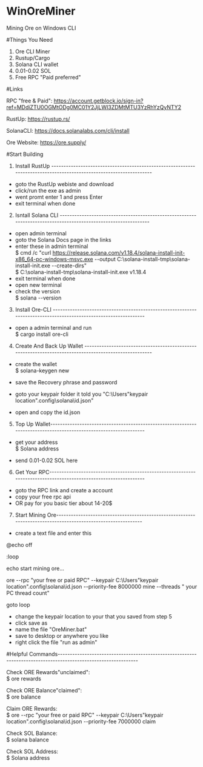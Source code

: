 # WinOreMiner
Mining Ore on Windows CLI


#Things You Need
1. Ore CLI Miner
2. Rustup/Cargo
3. Solana CLI wallet
4. 0.01-0.02 SOL
5. Free RPC "Paid preferred" 


#Links

RPC "free & Paid": https://account.getblock.io/sign-in?ref=MDdiZTU0OGMtODg0MC01Y2JjLWI3ZDMtMTU3YzRhYzQyNTY2

RustUp: https://rustup.rs/

SolanaCLI: https://docs.solanalabs.com/cli/install

Ore Website: https://ore.supply/


#Start Building

1. Install RustUp -------------------------------------------------------------------------------------------------------------------

- goto the RustUp webiste and download
- click/run the exe as admin
- went promt enter 1 and press Enter
- exit terminal when done


2. Isntall Solana CLI ---------------------------------------------------------------------------------------------------------------
 
- open admin terminal
- goto the Solana Docs page in the links
- enter these in admin terminal  
$ cmd /c "curl https://release.solana.com/v1.18.4/solana-install-init-x86_64-pc-windows-msvc.exe --output C:\solana-install-tmp\solana-install-init.exe --create-dirs"  
$ C:\solana-install-tmp\solana-install-init.exe v1.18.4 
- exit terminal when done
- open new terminal
- check the version  
$ solana --version


3. Install Ore-CLI ----------------------------------------------------------------------------------------------------------------

- open a admin terminal and run  
$ cargo install ore-cli


4. Create And Back Up Wallet ------------------------------------------------------------------------------------------------------

- create the wallet  
$ solana-keygen new

- save the Recovery phrase and password
- goto your keypair folder it told you "C:\Users\"keypair location"\.config\solana\id.json"
- open and copy the id.json


5. Top Up Wallet-----------------------------------------------------------------------------------------------------------------

- get your address  
$ Solana address

- send 0.01-0.02 SOL here


6. Get Your RPC-----------------------------------------------------------------------------------------------------------------

- goto the RPC link and create a account
- copy your free rpc api 
- OR pay for you basic tier about 14-20$ 


7. Start Mining Ore-------------------------------------------------------------------------------------------------------------

- create a text file and enter this

@echo off

:loop

echo start mining ore...

ore --rpc "your free or paid RPC" --keypair C:\Users\"keypair location"\.config\solana\id.json --priority-fee 8000000 mine --threads " your PC thread count"

goto loop

- change the keypair location to your that you saved from step 5
- click save as
- name the file "OreMiner.bat"
- save to desktop or anywhere you like
- right click the file "run as admin"


#Helpful Commands---------------------------------------------------------------------------------------------------------------

Check ORE Rewards"unclaimed":  
$ ore rewards

Check ORE Balance"claimed":  
$ ore balance

Claim ORE Rewards:  
$ ore --rpc "your free or paid RPC" --keypair C:\Users\"keypair location"\.config\solana\id.json --priority-fee 7000000 claim

Check SOL Balance:   
$ solana balance

Check SOL Address:  
$ Solana address
